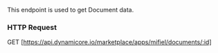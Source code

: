 This endpoint is used to get Document data.
### HTTP Request

GET [https://api.dynamicore.io/marketplace/apps/mifiel/documents/:id]